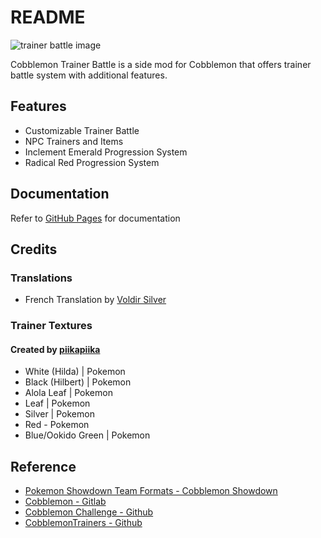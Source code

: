 # README

![trainer battle image](https://cdn.modrinth.com/data/cached_images/c35553b0dc2c0b8a75b307eaf29eb3432cf2c667.png)

Cobblemon Trainer Battle is a side mod for Cobblemon that offers trainer battle system with additional features.

## Features

- Customizable Trainer Battle
- NPC Trainers and Items
- Inclement Emerald Progression System
- Radical Red Progression System

## Documentation

Refer to [GitHub Pages](https://kiwiflavoredapollo.github.io/cobblemon-trainer-battle/) for documentation 

## Credits

### Translations

- French Translation by [Voldir Silver](https://discordapp.com/users/291233979196243968)

### Trainer Textures

#### Created by [piikapiika](https://www.minecraftskins.com/profile/5894998/piikapiika)

- White (Hilda) | Pokemon
- Black (Hilbert) | Pokemon
- Alola Leaf | Pokemon
- Leaf | Pokemon
- Silver | Pokemon
- Red - Pokemon
- Blue/Ookido Green | Pokemon

## Reference

- [Pokemon Showdown Team Formats - Cobblemon Showdown](https://gitlab.com/cable-mc/cobblemon-showdown/-/blob/master/sim/TEAMS.md#packed-format)
- [Cobblemon - Gitlab](https://gitlab.com/cable-mc/cobblemon)
- [Cobblemon Challenge - Github](https://github.com/TurtleHoarder/Cobblemon-Challenge)
- [CobblemonTrainers - Github](https://github.com/davo899/CobblemonTrainers/tree/main)